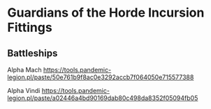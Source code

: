 # Guardians of the Horde Incursion Fittings

## Battleships

Alpha Mach
https://tools.pandemic-legion.pl/paste/50e761b9f8ac0e3292accb7f064050e715577388

Alpha Vindi
https://tools.pandemic-legion.pl/paste/a02446a4bd90169dab80c498da8352f05094fb05
